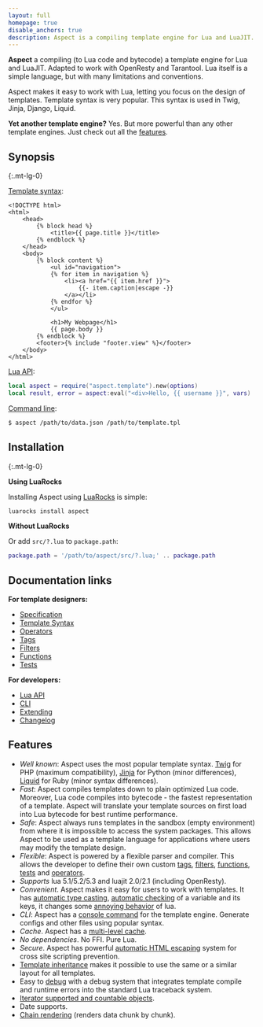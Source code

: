 ```yaml
---
layout: full
homepage: true
disable_anchors: true
description: Aspect is a compiling template engine for Lua and LuaJIT.
---
```


<!-- {% raw %} -->

**Aspect** a compiling (to Lua code and bytecode) a template engine for Lua and LuaJIT. Adapted to work with OpenResty and Tarantool. 
Lua itself is a simple language, but with many limitations and conventions. 

Aspect makes it easy to work with Lua, letting you focus on the design of templates. 
Template syntax is very popular. This syntax is used in Twig, Jinja, Django, Liquid.

**Yet another template engine?** Yes. But more powerful than any other template engines. Just check out all the [features](#features).

<!-- <img align="right" src="./aspect.png" width="200"> -->


<div class="row">
<div class="col-lg-6" markdown="1">

## Synopsis
{:.mt-lg-0}

[Template syntax](./syntax.md):

```twig
<!DOCTYPE html>
<html>
    <head>
        {% block head %}
            <title>{{ page.title }}</title>
        {% endblock %}
    </head>
    <body>
        {% block content %}
            <ul id="navigation">
            {% for item in navigation %}
                <li><a href="{{ item.href }}">
                    {{- item.caption|escape -}}
                </a></li>
            {% endfor %}
            </ul>
    
            <h1>My Webpage</h1>
            {{ page.body }}
        {% endblock %}
        <footer>{% include "footer.view" %}</footer>
    </body>
</html>
```

[Lua API](./api.md):

```lua
local aspect = require("aspect.template").new(options)
local result, error = aspect:eval("<div>Hello, {{ username }}", vars)
```

[Command line](./cli.md):

```bash
$ aspect /path/to/data.json /path/to/template.tpl
```

</div>
<div class="col-lg-6" markdown="1">

## Installation
{:.mt-lg-0}

**Using LuaRocks**

Installing Aspect using [LuaRocks](https://luarocks.org) is simple:

```bash
luarocks install aspect
```

**Without LuaRocks**

Or add `src/?.lua` to `package.path`:

```lua
package.path = '/path/to/aspect/src/?.lua;' .. package.path
```

## Documentation links

<div class="row">
<div class="col-lg-6" markdown="1">

**For template designers:**

- [Specification](./spec.md)
- [Template Syntax](./syntax.md)
- [Operators](./syntax.md#operators)
- [Tags](./tags.md)
- [Filters](./filters.md)
- [Functions](./funcs.md)
- [Tests](./tests.md)

</div>
<div class="col-lg-6" markdown="1">

**For developers:**

- [Lua API](./api.md)
- [CLI](./cli.md)
- [Extending](./api.md#extending)
- [Changelog](https://github.com/unifire-app/aspect/blob/master/changelog.md)

</div>
</div>

</div>
</div>

## Features

* _Well known_: Aspect uses the most popular template syntax. 
  [Twig](https://twig.symfony.com/) for PHP (maximum compatibility), [Jinja](https://jinja.palletsprojects.com/) for Python (minor differences), [Liquid](https://shopify.github.io/liquid/) for Ruby (minor syntax differences).
* _Fast_: Aspect compiles templates down to plain optimized Lua code. 
  Moreover, Lua code compiles into bytecode - the fastest representation of a template.
  Aspect will translate your template sources on first load into Lua bytecode for best runtime performance.
* _Safe_: Aspect always runs templates in the sandbox (empty environment) from where it is impossible to access the system packages.
  This allows Aspect to be used as a template language for applications where users may modify the template design.
* _Flexible_: Aspect is powered by a flexible parser and compiler. 
  This allows the developer to define their own custom [tags](api.md#add-tags), 
  [filters](api.md#add-filters), [functions](api.md#add-functions), [tests](api.md#add-tests) and [operators](api.md#add-operators).
* _Supports_ lua 5.1/5.2/5.3 and luajit 2.0/2.1 (including OpenResty).
* _Convenient_. Aspect makes it easy for users to work with templates. 
  It has [automatic type casting](spec.md#working-with-strings), [automatic checking](spec.md#working-with-keys) of a variable and its keys, 
  it changes some [annoying behavior](spec.md) of lua.
* _CLI_: Aspect has a [console command](./cli.md) for the template engine. 
  Generate configs and other files using popular syntax.
* _Cache_. Aspect has a [multi-level cache](./api.md#cache).
* _No dependencies_. No FFI. Pure Lua. 
* _Secure_. Aspect has powerful [automatic HTML escaping](./syntax.md#html-escaping) system for cross site scripting prevention.
* [Template inheritance](./syntax.md#template-inheritance) makes it possible to use the same or a similar layout for all templates.
* Easy to [debug](api.md#debug-templates) with a debug system that integrates template compile and runtime errors into the standard Lua traceback system.
* [Iterator supported and countable objects](./api.md#iterator-and-countable-objects).
* Date supports.
* [Chain rendering](./api.md#rendering-templates) (renders data chunk by chunk).

<!-- {% endraw %} -->

